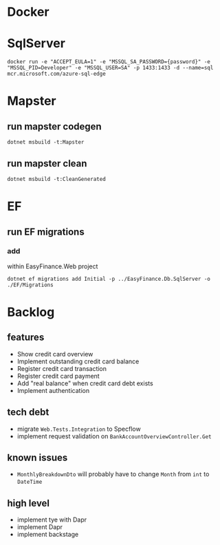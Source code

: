 # Docker
# SqlServer
`docker run -e "ACCEPT_EULA=1" -e "MSSQL_SA_PASSWORD={password}" -e "MSSQL_PID=Developer" -e "MSSQL_USER=SA" -p 1433:1433 -d --name=sql mcr.microsoft.com/azure-sql-edge`

# Mapster

## run mapster codegen

`dotnet msbuild -t:Mapster`

## run mapster clean

`dotnet msbuild -t:CleanGenerated`

# EF

## run EF migrations

### add
within EasyFinance.Web project

`dotnet ef migrations add Initial -p ../EasyFinance.Db.SqlServer -o ./EF/Migrations`

# Backlog

## features

- Show credit card overview
- Implement outstanding credit card balance
- Register credit card transaction
- Register credit card payment
- Add "real balance" when credit card debt exists
- Implement authentication

## tech debt

- migrate `Web.Tests.Integration` to Specflow
- implement request validation on `BankAccountOverviewController.Get`

## known issues

- `MonthlyBreakdownDto` will probably have to change `Month` from `int` to `DateTime`

## high level

- implement tye with Dapr
- implement Dapr
- implement backstage
